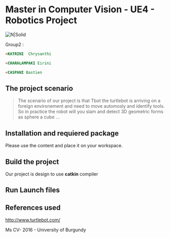 # Master in Computer Vision - UE4 - Robotics Project

![N|Solid](https://www.google.lu/url?sa=i&rct=j&q=&esrc=s&source=images&cd=&cad=rja&uact=8&ved=0ahUKEwisvurd3vjQAhUEBBoKHQeqDNwQjRwIBw&url=https%3A%2F%2Fwww.linkedin.com%2Fedu%2Funiversit%25C3%25A9-de-bourgogne-12490&bvm=bv.142059868,d.d2s&psig=AFQjCNErheraaLOUOSKU3yRSvEyUNgTc8g&ust=1481978624758121)

Group2 :
 ```html
<KATRINI  Chrysanthi
```
```html
<CHARALAMPAKI Eirini
 ```
 ```html
<CASPANI Bastien
 ``` 

## The project scenario

> The scenario of our project is that Tbot the turtlebot is arriving on a foreign environement and need to move automosly and identify tools.
So in practice the robot will you slam and detect 3D geometric forms as sphere a cube
...
 

## Installation and requiered package
Please use the content and place it on  your workspace.

## Build the project 

Our project is design to use **catkin** compiler


## Run Launch files 



## References used

http://www.turtlebot.com/ 

 Ms CV- 2016 - University of Burgundy
 
